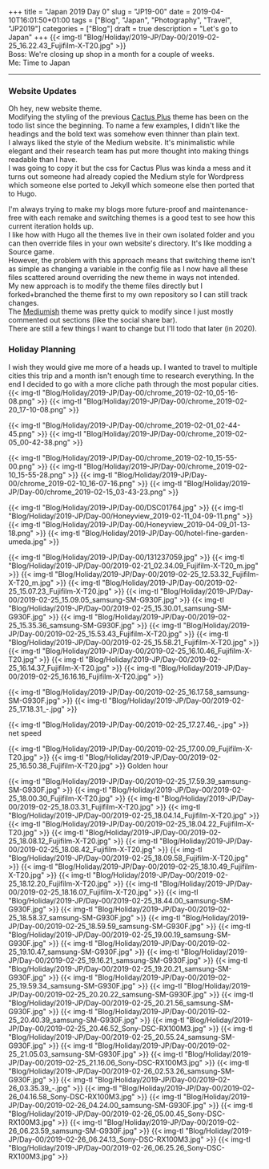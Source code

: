 +++
title = "Japan 2019 Day 0"
slug = "JP19-00"
date = 2019-04-10T16:01:50+01:00
tags = ["Blog", "Japan", "Photography", "Travel", "JP2019"]
categories = ["Blog"]
draft = true
description = "Let's go to Japan"
+++
{{< img-tl "Blog/Holiday/2019-JP/Day-00/2019-02-25_16.22.43_Fujifilm-X-T20.jpg" >}}  
Boss: We're closing up shop in a month for a couple of weeks.  
Me: Time to Japan
<!--more-->
***
### Website Updates
Oh hey, new website theme.  
Modifying the styling of the previous [Cactus Plus](https://github.com/nodejh/hugo-theme-cactus-plus) theme has been on the todo list since the beginning. To name a few examples, I didn't like the headings and the bold text was somehow even thinner than plain text.  
I always liked the style of the Medium website. It's minimalistic while elegant and their research team has put more thought into making things readable than I have.  
I was going to copy it but the css for Cactus Plus was kinda a mess and it turns out someone had already copied the Medium style for Wordpress which someone else ported to Jekyll which someone else then ported that to Hugo.

I'm always trying to make my blogs more future-proof and maintenance-free with each remake and switching themes is a good test to see how this current iteration holds up.  
I like how with Hugo all the themes live in their own isolated folder and you can then override files in your own website's directory. It's like modding a Source game.  
However, the problem with this approach means that switching theme isn't as simple as changing a variable in the config file as I now have all these files scattered around overriding the new theme in ways not intended.  
My new approach is to modify the theme files directly but I forked+branched the theme first to my own repository so I can still track changes.  
The [Mediumish](https://github.com/lgaida/mediumish-gohugo-theme) theme was pretty quick to modify since I just mostly commented out sections (like the social share bar).  
There are still a few things I want to change but I'll todo that later (in 2020).

### Holiday Planning

I wish they would give me more of a heads up. I wanted to travel to multiple cities this trip and a month isn't enough time to research everything. In the end I decided to go with a more cliche path through the most popular cities.
{{< img-tl "Blog/Holiday/2019-JP/Day-00/chrome_2019-02-10_05-16-08.png" >}}
{{< img-tl "Blog/Holiday/2019-JP/Day-00/chrome_2019-02-20_17-10-08.png" >}}

{{< img-tl "Blog/Holiday/2019-JP/Day-00/chrome_2019-02-01_02-44-45.png" >}}
{{< img-tl "Blog/Holiday/2019-JP/Day-00/chrome_2019-02-05_00-42-38.png" >}}

{{< img-tl "Blog/Holiday/2019-JP/Day-00/chrome_2019-02-10_15-55-00.png" >}}
{{< img-tl "Blog/Holiday/2019-JP/Day-00/chrome_2019-02-10_15-55-28.png" >}}
{{< img-tl "Blog/Holiday/2019-JP/Day-00/chrome_2019-02-10_16-07-16.png" >}}
{{< img-tl "Blog/Holiday/2019-JP/Day-00/chrome_2019-02-15_03-43-23.png" >}}

{{< img-tl "Blog/Holiday/2019-JP/Day-00/DSC01764.jpg" >}}
{{< img-tl "Blog/Holiday/2019-JP/Day-00/Honeyview_2019-02-11_04-09-11.png" >}}
{{< img-tl "Blog/Holiday/2019-JP/Day-00/Honeyview_2019-04-09_01-13-18.png" >}}
{{< img-tl "Blog/Holiday/2019-JP/Day-00/hotel-fine-garden-umeda.jpg" >}}

{{< img-tl "Blog/Holiday/2019-JP/Day-00/131237059.jpg" >}}
{{< img-tl "Blog/Holiday/2019-JP/Day-00/2019-02-21_02.34.09_Fujifilm-X-T20_m.jpg" >}}
{{< img-tl "Blog/Holiday/2019-JP/Day-00/2019-02-25_12.53.32_Fujifilm-X-T20_m.jpg" >}}
{{< img-tl "Blog/Holiday/2019-JP/Day-00/2019-02-25_15.07.23_Fujifilm-X-T20.jpg" >}}
{{< img-tl "Blog/Holiday/2019-JP/Day-00/2019-02-25_15.09.05_samsung-SM-G930F.jpg" >}}
{{< img-tl "Blog/Holiday/2019-JP/Day-00/2019-02-25_15.30.01_samsung-SM-G930F.jpg" >}}
{{< img-tl "Blog/Holiday/2019-JP/Day-00/2019-02-25_15.35.36_samsung-SM-G930F.jpg" >}}
{{< img-tl "Blog/Holiday/2019-JP/Day-00/2019-02-25_15.53.43_Fujifilm-X-T20.jpg" >}}
{{< img-tl "Blog/Holiday/2019-JP/Day-00/2019-02-25_15.58.21_Fujifilm-X-T20.jpg" >}}
{{< img-tl "Blog/Holiday/2019-JP/Day-00/2019-02-25_16.10.46_Fujifilm-X-T20.jpg" >}}
{{< img-tl "Blog/Holiday/2019-JP/Day-00/2019-02-25_16.14.37_Fujifilm-X-T20.jpg" >}}
{{< img-tl "Blog/Holiday/2019-JP/Day-00/2019-02-25_16.16.16_Fujifilm-X-T20.jpg" >}}

{{< img-tl "Blog/Holiday/2019-JP/Day-00/2019-02-25_16.17.58_samsung-SM-G930F.jpg" >}}
{{< img-tl "Blog/Holiday/2019-JP/Day-00/2019-02-25_17.18.31_-.jpg" >}}

{{< img-tl "Blog/Holiday/2019-JP/Day-00/2019-02-25_17.27.46_-.jpg" >}}
net speed

{{< img-tl "Blog/Holiday/2019-JP/Day-00/2019-02-25_17.00.09_Fujifilm-X-T20.jpg" >}}
{{< img-tl "Blog/Holiday/2019-JP/Day-00/2019-02-25_16.50.38_Fujifilm-X-T20.jpg" >}}
Golden hour

{{< img-tl "Blog/Holiday/2019-JP/Day-00/2019-02-25_17.59.39_samsung-SM-G930F.jpg" >}}
{{< img-tl "Blog/Holiday/2019-JP/Day-00/2019-02-25_18.00.30_Fujifilm-X-T20.jpg" >}}
{{< img-tl "Blog/Holiday/2019-JP/Day-00/2019-02-25_18.03.31_Fujifilm-X-T20.jpg" >}}
{{< img-tl "Blog/Holiday/2019-JP/Day-00/2019-02-25_18.04.14_Fujifilm-X-T20.jpg" >}}
{{< img-tl "Blog/Holiday/2019-JP/Day-00/2019-02-25_18.04.22_Fujifilm-X-T20.jpg" >}}
{{< img-tl "Blog/Holiday/2019-JP/Day-00/2019-02-25_18.08.12_Fujifilm-X-T20.jpg" >}}
{{< img-tl "Blog/Holiday/2019-JP/Day-00/2019-02-25_18.08.42_Fujifilm-X-T20.jpg" >}}
{{< img-tl "Blog/Holiday/2019-JP/Day-00/2019-02-25_18.09.58_Fujifilm-X-T20.jpg" >}}
{{< img-tl "Blog/Holiday/2019-JP/Day-00/2019-02-25_18.10.49_Fujifilm-X-T20.jpg" >}}
{{< img-tl "Blog/Holiday/2019-JP/Day-00/2019-02-25_18.12.20_Fujifilm-X-T20.jpg" >}}
{{< img-tl "Blog/Holiday/2019-JP/Day-00/2019-02-25_18.16.07_Fujifilm-X-T20.jpg" >}}
{{< img-tl "Blog/Holiday/2019-JP/Day-00/2019-02-25_18.44.00_samsung-SM-G930F.jpg" >}}
{{< img-tl "Blog/Holiday/2019-JP/Day-00/2019-02-25_18.58.37_samsung-SM-G930F.jpg" >}}
{{< img-tl "Blog/Holiday/2019-JP/Day-00/2019-02-25_18.59.59_samsung-SM-G930F.jpg" >}}
{{< img-tl "Blog/Holiday/2019-JP/Day-00/2019-02-25_19.00.19_samsung-SM-G930F.jpg" >}}
{{< img-tl "Blog/Holiday/2019-JP/Day-00/2019-02-25_19.10.47_samsung-SM-G930F.jpg" >}}
{{< img-tl "Blog/Holiday/2019-JP/Day-00/2019-02-25_19.16.21_samsung-SM-G930F.jpg" >}}
{{< img-tl "Blog/Holiday/2019-JP/Day-00/2019-02-25_19.20.21_samsung-SM-G930F.jpg" >}}
{{< img-tl "Blog/Holiday/2019-JP/Day-00/2019-02-25_19.59.34_samsung-SM-G930F.jpg" >}}
{{< img-tl "Blog/Holiday/2019-JP/Day-00/2019-02-25_20.20.22_samsung-SM-G930F.jpg" >}}
{{< img-tl "Blog/Holiday/2019-JP/Day-00/2019-02-25_20.21.56_samsung-SM-G930F.jpg" >}}
{{< img-tl "Blog/Holiday/2019-JP/Day-00/2019-02-25_20.40.39_samsung-SM-G930F.jpg" >}}
{{< img-tl "Blog/Holiday/2019-JP/Day-00/2019-02-25_20.46.52_Sony-DSC-RX100M3.jpg" >}}
{{< img-tl "Blog/Holiday/2019-JP/Day-00/2019-02-25_20.55.24_samsung-SM-G930F.jpg" >}}
{{< img-tl "Blog/Holiday/2019-JP/Day-00/2019-02-25_21.05.03_samsung-SM-G930F.jpg" >}}
{{< img-tl "Blog/Holiday/2019-JP/Day-00/2019-02-25_21.16.06_Sony-DSC-RX100M3.jpg" >}}
{{< img-tl "Blog/Holiday/2019-JP/Day-00/2019-02-26_02.53.26_samsung-SM-G930F.jpg" >}}
{{< img-tl "Blog/Holiday/2019-JP/Day-00/2019-02-26_03.35.39_-.jpg" >}}
{{< img-tl "Blog/Holiday/2019-JP/Day-00/2019-02-26_04.16.58_Sony-DSC-RX100M3.jpg" >}}
{{< img-tl "Blog/Holiday/2019-JP/Day-00/2019-02-26_04.24.00_samsung-SM-G930F.jpg" >}}
{{< img-tl "Blog/Holiday/2019-JP/Day-00/2019-02-26_05.00.45_Sony-DSC-RX100M3.jpg" >}}
{{< img-tl "Blog/Holiday/2019-JP/Day-00/2019-02-26_06.23.59_samsung-SM-G930F.jpg" >}}
{{< img-tl "Blog/Holiday/2019-JP/Day-00/2019-02-26_06.24.13_Sony-DSC-RX100M3.jpg" >}}
{{< img-tl "Blog/Holiday/2019-JP/Day-00/2019-02-26_06.25.26_Sony-DSC-RX100M3.jpg" >}}